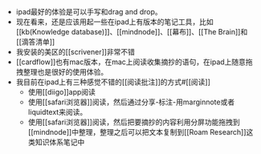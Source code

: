- ipad最好的体验是可以手写和drag and drop。
- 现在看来，还是应该用起一些在ipad上有版本的笔记工具，比如[[kb(Knowledge database)]]、[[mindnode]]、[[幕布]]、[[The Brain]]和[[滴答清单]]
- 我安装的美区的[[scrivener]]非常不错
- [[cardflow]]也有mac版本，在mac上阅读收集摘抄的语句，在ipad上随意拖拽整理也是很好的使用体验。
- 我目前在ipad上有三种感觉不错的[[阅读批注]]的方式#[[阅读]]
    - 使用[[diigo]]app阅读
    - 使用[[safari浏览器]]阅读，然后通过分享-标注-用marginnote或者liquidtext来阅读。
    - 使用[[safari浏览器]]阅读，然后把要摘抄的内容利用分屏功能拖拽到[[mindnode]]中整理，整理之后可以把文本复制到[[Roam Research]]这类知识体系笔记中
